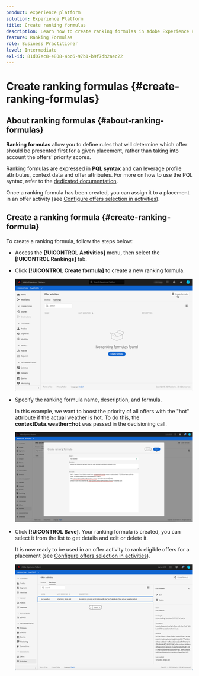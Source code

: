 ```yaml
---
product: experience platform
solution: Experience Platform
title: Create ranking formulas
description: Learn how to create ranking formulas in Adobe Experience Platform.
feature: Ranking Formulas
role: Business Practitioner
level: Intermediate
exl-id: 81d07ec8-e808-4bc6-97b1-b9f7db2aec22
---
```

# Create ranking formulas {#create-ranking-formulas}

## About ranking formulas {#about-ranking-formulas}

**Ranking formulas** allow you to define rules that will determine which offer should be presented first for a given placement, rather than taking into account the offers' priority scores.

Ranking formulas are expressed in **PQL syntax** and can leverage profile attributes, context data and offer attributes. For more on how to use the PQL syntax, refer to the [dedicated documentation](https://experienceleague.adobe.com/docs/experience-platform/segmentation/pql/overview.html).

Once a ranking formula has been created, you can assign it to a placement in an offer activity (see [Configure offers selection in activities](../offer-activities/configure-offer-selection.md)).

## Create a ranking formula {#create-ranking-formula}

To create a ranking formula, follow the steps below:

* Access the **[!UICONTROL Activities]** menu, then select the **[!UICONTROL Rankings]** tab.

* Click **[!UICONTROL Create formula]** to create a new ranking formula.

    ![](../assets/ranking-create-formula.png)

* Specify the ranking formula name, description, and formula. 

    In this example, we want to boost the priority of all offers with the "hot" attribute if the actual weather is hot. To do this, the **contextData.weather=hot** was passed in the decisioning call.

    ![](../assets/ranking-syntax.png)

* Click **[!UICONTROL Save]**. Your ranking formula is created, you can select it from the list to get details and edit or delete it.

    It is now ready to be used in an offer activity to rank eligible offers for a placement (see [Configure offers selection in activities](../offer-activities/configure-offer-selection.md)).

    ![](../assets/ranking-formula-created.png)
